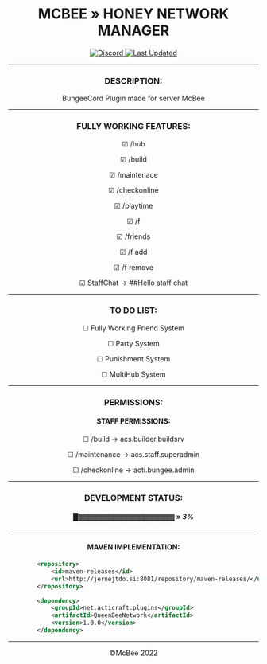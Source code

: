 
<h1 align="center"> MCBEE » HONEY NETWORK MANAGER</h1>

<p align="center">
    <a href="https://discord.gg/mcbee">
        <img alt="Discord" src="https://img.shields.io/discord/912333006558097428?color=7289DA&label=Discord&logo=discord&logoColor=7289DA">
        <img alt="Last Updated" src="https://img.shields.io/github/last-commit/ActiCraft/QueenBeeNetworkManager">   
</a>

<hr>
<article>
<h3 align="center"> DESCRIPTION:</h3>
<p align="center"> BungeeCord Plugin made for server McBee</p>


</article>
<hr>
<article align="center">
<h3  > FULLY WORKING FEATURES:</h3>
<p> ☑ /hub</p>
<p> ☑ /build</p>
<p> ☑ /maintenace</p>
<p> ☑ /checkonline</p>
<p> ☑ /playtime</p>
<p> ☑ /f</p>
<p> ☑ /friends</p>
<p> ☑ /f add </p>
<p> ☑ /f remove </p>
<p> ☑ StaffChat -> ##Hello staff chat</p></li>
</article>
<hr>
<article align="center">
<h3> TO DO LIST:</h3>
<p> ☐ Fully Working Friend System</p></li>
<p> ☐ Party System</p></li>
<p> ☐ Punishment System</p></li>
<p> ☐ MultiHub System</p></li>


</article>
<hr>
<article align="center">
<h3> PERMISSIONS:</h3>

<h4>STAFF PERMISSIONS:</h4>
<p> ☐ /build -> acs.builder.buildsrv </p></li>
<p> ☐ /maintenance -> acs.staff.superadmin </p></li>
<p> ☐ /checkonline -> acti.bungee.admin</p></li>

</article>
<hr>
<article align="center">
<h3> DEVELOPMENT STATUS: </h3>
<h5> █▓▓▓▓▓▓▓▓▓▓▓▓▓▓▓▓▓▓▓ » 3%</h5>

</article>
<hr>
<article align="center">
<h4>MAVEN IMPLEMENTATION:</h4>
<article align="left">
    
```xml
        <repository>
            <id>maven-releases</id>
            <url>http://jernejtdo.si:8081/repository/maven-releases/</url>
        </repository>
```

```xml
        <dependency>
            <groupId>net.acticraft.plugins</groupId>
            <artifactId>QueenBeeNetwork</artifactId>
            <version>1.0.0</version>
        </dependency>
```

  </article>  
</article>
<hr>

<p align="center">
    &copy;McBee 2022
</p>
